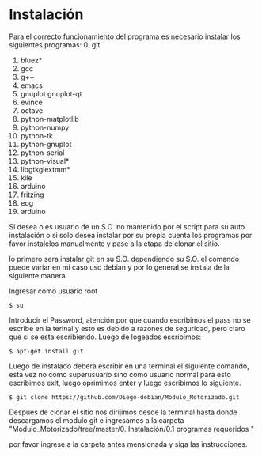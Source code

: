 Instalación 
===========

Para el correcto funcionamiento del programa es necesario instalar los siguientes programas:
 0. git 
 1. bluez* 
 2. gcc
 3. g++
 4. emacs
 5. gnuplot gnuplot-qt
 6. evince 
 7. octave
 8. python-matplotlib 
 9. python-numpy
 10. python-tk 
 11. python-gnuplot
 12. python-serial
 13. python-visual*
 14. libgtkglextmm*
 15. kile
 16. arduino 
 17. fritzing 
 18. eog
 19. arduino

Si desea o es usuario de un S.O. no mantenido por el script para su auto instalación o si solo desea instalar por su propia cuenta los programas por favor instalelos manualmente y pase a la etapa de clonar el sitio.

lo primero sera instalar git en su S.O. dependiendo su S.O. el comando puede variar en mi caso uso debian y por lo general se instala de la siguiente manera.
    
Ingresar como usuario root

    $ su  

Introducir el Password, atención por que cuando escribimos el pass no se escribe en la terinal y esto es debido a razones de seguridad, pero claro que si se esta escribiendo. Luego de logeados escribimos:

    $ apt-get install git 

Luego de instalado debera escribir en una terminal el siguiente comando, esta vez no como superusuario sino como usuario normal para esto escribimos exit, luego oprimimos enter y luego escribimos lo siguiente.

    $ git clone https://github.com/Diego-debian/Modulo_Motorizado.git

Despues de clonar el sitio nos dirijimos desde la terminal hasta donde descargamos el modulo git e ingresamos a la carpeta "Modulo_Motorizado/tree/master/0. Instalación/0.1 programas requeridos "

por favor ingrese a la carpeta antes mensionada y siga las instrucciones. 